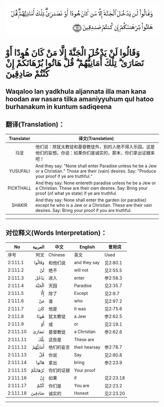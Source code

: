 ![002:111](images/002_111.gif)

#   وَقَالُوا لَنْ يَدْخُلَ الْجَنَّةَ إِلَّا مَنْ كَانَ هُودًا أَوْ نَصَارَىٰ ۗ تِلْكَ أَمَانِيُّهُمْ ۗ قُلْ هَاتُوا بُرْهَانَكُمْ إِنْ كُنْتُمْ صَادِقِينَ 

## Waqaloo lan yadkhula aljannata illa man kana hoodan aw nasara tilka amaniyyuhum qul hatoo burhanakum in kuntum sadiqeena

## 翻译(Translation)：

| Translator | 译文(Translation)                                            |
| :--------: | ------------------------------------------------------------ |
|    马坚    | 他们说：除犹太教徒和基督教徒外，别的人绝不得入乐园。这是他们的妄想。你说：如果你们是诚实的，那末，你们拿出证据来吧！ |
|  YUSUFALI  | And they say: "None shall enter Paradise unless he be a Jew or a Christian." Those are their (vain) desires. Say: "Produce your proof if ye are truthful." |
| PICKTHALL  | And they say: None entereth paradise unless he be a Jew or a Christian. These are their own desires. Say: Bring your proof (of what ye state) if ye are truthful. |
|   SHAKIR   | And they say: None shall enter the garden (or paradise) except he who is a Jew or a Christian. These are their vain desires. Say: Bring your proof if you are truthful. |

---

## 对位释义(Words Interpretation)：

| No       | العربية | 中文       | English       | 曾用词    |
| -------- | ------: | ---------- | ------------- | --------- |
| 序号     |    阿文 | Chinese    | 英文          | Used      |
| 2:111.1  |  وَقَالُوا | 和他们说   | and they say  | 见2:80.1  |
| 2:111.2  |      لَنْ | 绝不       | will not      | 见2:55.5  |
| 2:111.3  |    يَدْخُلَ | 进入       | enter         | 参2:58.3  |
| 2:111.4  |   الْجَنَّةَ | 天园       | Paradise      | 见2:35.7  |
| 2:111.5  |     إِلَّا | 除了       | Except        | 见2:9.7   |
| 2:111.6  |      مَنْ | 谁         | who           | 见2:97.2  |
| 2:111.7  |     كَانَ | 他是       | It was        | 见2:75.6  |
| 2:111.8  |    هُودًا | 犹太教徒   | a Jew         | 参2:62.5  |
| 2:111.9  |      أَوْ | 或         | or            | 见2:19.1  |
| 2:111.10 |   نَصَارَىٰ | 基督教徒   | a Christian   | 参2:62.6  |
| 2:111.11 |     تِلْكَ | 这些是     | These are     |           |
| 2:111.12 | أَمَانِيُّهُمْ | 他们的妄言 | their hearsay | 参2:78.7  |
| 2:111.13 |      قُلْ | 你说       | Say           | 见2:80.8  |
| 2:111.14 |   هَاتُوا | 拿出       | bring         | 参2:23.9  |
| 2:111.15 | بُرْهَانَكُمْ | 你们的证据 | Your proof    |           |
| 2:111.16 |      إِنْ | 如果       | if            | 见2:23.18 |
| 2:111.17 |    كُنْتُمْ | 你们是     | You are       | 见2:23.2  |
| 2:111.18 |  صَادِقِينَ | 诚实的     | Honest        | 见2:23.20 |

---
